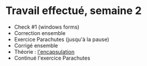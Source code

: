 # Travail effectué, semaine 2

- Check #1 (windows forms)
- Correction ensemble
- Exercice Parachutes (jusqu'à la pause)
- Corrigé ensemble
- Théorie : [l'encapsulation](../supports/Encapsulation.pdf)
- Continué l'exercice Parachutes
